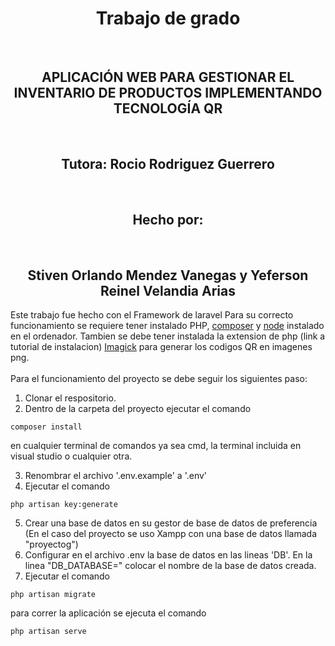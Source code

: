<h1 align="center">Trabajo de grado</h1><br>
<h2 align="center">APLICACIÓN WEB PARA GESTIONAR EL INVENTARIO DE PRODUCTOS IMPLEMENTANDO TECNOLOGÍA QR</h2><br>
<h2 align="center">Tutora: Rocio Rodriguez Guerrero</h2><br>
<h2 align="center"><strong>Hecho por: </strong></h2><br>
<h2 align="center"> Stiven Orlando Mendez Vanegas y
Yeferson Reinel Velandia Arias</h2>
<p> 
Este trabajo fue hecho con el Framework de laravel
Para su correcto funcionamiento se requiere tener instalado PHP, <a href="https://getcomposer.org">composer</a>
y <a href="https://nodejs.org/en/">node</a> instalado en el ordenador. Tambien se debe tener instalada
la extension de php (link a tutorial de instalacion) <a href="https://www.youtube.com/watch?v=qZ9_rq6c9uY">Imagick</a> para generar los codigos QR en imagenes png.<br><br>
Para el funcionamiento del proyecto se debe seguir los siguientes paso:
</p>

1. Clonar el respositorio.
2. Dentro de la carpeta del proyecto ejecutar el comando 

```
composer install
```
 en cualquier terminal de comandos ya sea cmd, la terminal incluida en visual studio o cualquier otra.

3. Renombrar el archivo '.env.example' a '.env'
4. Ejecutar el comando 

```
php artisan key:generate
```
5. Crear una base de datos en su gestor de base de datos de preferencia (En el caso del proyecto se uso Xampp con una base de datos llamada "proyectog")
6. Configurar en el archivo .env la base de datos en las lineas 'DB'. En la linea "DB_DATABASE=" colocar el nombre de la base de datos creada.
7. Ejecutar el comando

```
php artisan migrate
```

para correr la aplicación se ejecuta el comando 
```
php artisan serve
```